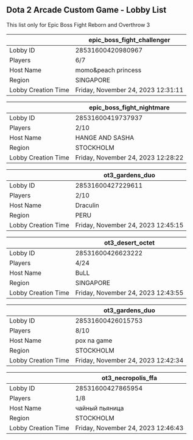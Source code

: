 ## Dota 2 Arcade Custom Game - Lobby List

This list only for Epic Boss Fight Reborn and Overthrow 3

|  | epic_boss_fight_challenger |
| ------ | ------ |
| Lobby ID | 28531600420980967 |
| Players | 6/7 |
| Host Name | momo&peach princess |
| Region | SINGAPORE |
| Lobby Creation Time | Friday, November 24, 2023 12:31:11 |


|  | epic_boss_fight_nightmare |
| ------ | ------ |
| Lobby ID | 28531600419737937 |
| Players | 2/10 |
| Host Name | HANGE AND SASHA |
| Region | STOCKHOLM |
| Lobby Creation Time | Friday, November 24, 2023 12:28:22 |


|  | ot3_gardens_duo |
| ------ | ------ |
| Lobby ID | 28531600427229611 |
| Players | 2/10 |
| Host Name | Draculin |
| Region | PERU |
| Lobby Creation Time | Friday, November 24, 2023 12:45:15 |


|  | ot3_desert_octet |
| ------ | ------ |
| Lobby ID | 28531600426623222 |
| Players | 4/24 |
| Host Name | BuLL |
| Region | SINGAPORE |
| Lobby Creation Time | Friday, November 24, 2023 12:43:55 |


|  | ot3_gardens_duo |
| ------ | ------ |
| Lobby ID | 28531600426015753 |
| Players | 8/10 |
| Host Name | pox na game |
| Region | STOCKHOLM |
| Lobby Creation Time | Friday, November 24, 2023 12:42:34 |


|  | ot3_necropolis_ffa |
| ------ | ------ |
| Lobby ID | 28531600427865954 |
| Players | 1/8 |
| Host Name | чайный пьяница |
| Region | STOCKHOLM |
| Lobby Creation Time | Friday, November 24, 2023 12:46:43 |


